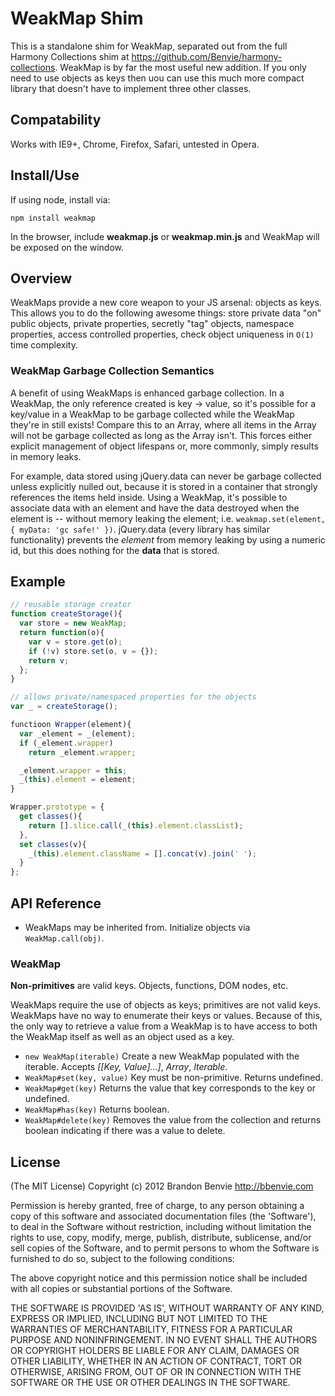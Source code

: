# WeakMap Shim
This is a standalone shim for WeakMap, separated out from the full Harmony Collections shim at https://github.com/Benvie/harmony-collections. WeakMap is by far the most useful new addition. If you only need to use objects as keys then uou can use this much more compact library that doesn't have to implement three other classes.

## Compatability

Works with IE9+, Chrome, Firefox, Safari, untested in Opera.

## Install/Use

If using node, install via:

    npm install weakmap

In the browser, include __weakmap.js__ or __weakmap.min.js__ and WeakMap will be exposed on the window.

## Overview

WeakMaps provide a new core weapon to your JS arsenal: objects as keys. This allows you to do the following awesome things: store private data "on" public objects, private properties, secretly "tag" objects, namespace properties, access controlled properties, check object uniqueness in `O(1)` time complexity.

### WeakMap Garbage Collection Semantics

A benefit of using WeakMaps is enhanced garbage collection. In a WeakMap, the only reference created is key -> value, so it's possible for a key/value in a WeakMap to be garbage collected while the WeakMap they're in still exists! Compare this to an Array, where all items in the Array will not be garbage collected as long as the Array isn't. This forces either explicit management of  object lifespans or, more commonly, simply results in memory leaks.

For example, data stored using jQuery.data can never be garbage collected unless explicitly nulled out, because it is stored in a container that strongly references the items held inside. Using a WeakMap, it's possible to associate data with an element and have the data destroyed when the element is -- without memory leaking the element; i.e. `weakmap.set(element, { myData: 'gc safe!' })`. jQuery.data (every library has similar functionality) prevents the *element* from memory leaking by using a numeric id, but this does nothing for the __data__ that is stored.

## Example

```javascript
// reusable storage creator
function createStorage(){
  var store = new WeakMap;
  return function(o){
    var v = store.get(o);
    if (!v) store.set(o, v = {});
    return v;
  };
}

// allows private/namespaced properties for the objects
var _ = createStorage();

functioon Wrapper(element){
  var _element = _(element);
  if (_element.wrapper)
    return _element.wrapper;

  _element.wrapper = this;
  _(this).element = element;
}

Wrapper.prototype = {
  get classes(){
    return [].slice.call(_(this).element.classList);
  },
  set classes(v){
    _(this).element.className = [].concat(v).join(' ');
  }
};
```


## API Reference

* WeakMaps may be inherited from. Initialize objects via `WeakMap.call(obj)`.

### WeakMap

__Non-primitives__ are valid keys. Objects, functions, DOM nodes, etc.

WeakMaps require the use of objects as keys; primitives are not valid keys. WeakMaps have no way to enumerate their keys or values. Because of this, the only way to retrieve a value from a WeakMap is to have access to both the WeakMap itself as well as an object used as a key.

* `new WeakMap(iterable)` Create a new WeakMap populated with the iterable. Accepts *[[Key, Value]...]*, *Array*, *Iterable*.
* `WeakMap#set(key, value)` Key must be non-primitive. Returns undefined.
* `WeakMap#get(key)` Returns the value that key corresponds to the key or undefined.
* `WeakMap#has(key)` Returns boolean.
* `WeakMap#delete(key)` Removes the value from the collection and returns boolean indicating if there was a value to delete.


## License

(The MIT License)
Copyright (c) 2012 Brandon Benvie <http://bbenvie.com>

Permission is hereby granted, free of charge, to any person obtaining a copy of this software and associated documentation files
(the 'Software'), to deal in the Software without restriction, including without limitation the rights to use, copy, modify, merge,
publish, distribute, sublicense, and/or sell copies of the Software, and to permit persons to whom the Software is furnished to do so,
subject to the following conditions:

The above copyright notice and this permission notice shall be included with all copies or substantial portions of the Software.

THE SOFTWARE IS PROVIDED 'AS IS', WITHOUT WARRANTY OF ANY KIND, EXPRESS OR IMPLIED, INCLUDING BUT NOT LIMITED TO THE WARRANTIES OF
MERCHANTABILITY, FITNESS FOR A PARTICULAR PURPOSE AND NONINFRINGEMENT. IN NO EVENT SHALL THE AUTHORS OR COPYRIGHT HOLDERS BE LIABLE
FOR ANY  CLAIM, DAMAGES OR OTHER LIABILITY, WHETHER IN AN ACTION OF CONTRACT, TORT OR OTHERWISE, ARISING FROM, OUT OF OR IN CONNECTION WITH
THE SOFTWARE OR THE USE OR OTHER DEALINGS IN THE SOFTWARE.
